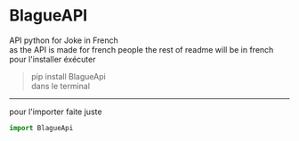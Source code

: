 # BlagueAPI  
API python for Joke in French  
as the API is made for french people the rest of readme will be in french  
pour l'installer éxécuter  
> pip install BlagueApi  
dans le terminal  
---------------
pour l'importer faite juste
```py
import BlagueApi
```